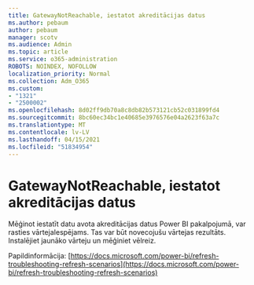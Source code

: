 ```yaml
---
title: GatewayNotReachable, iestatot akreditācijas datus
ms.author: pebaum
author: pebaum
manager: scotv
ms.audience: Admin
ms.topic: article
ms.service: o365-administration
ROBOTS: NOINDEX, NOFOLLOW
localization_priority: Normal
ms.collection: Adm_O365
ms.custom:
- "1321"
- "2500002"
ms.openlocfilehash: 8d02ff9db70a8c8db82b573121cb52c031899fd4
ms.sourcegitcommit: 8bc60ec34bc1e40685e3976576e04a2623f63a7c
ms.translationtype: MT
ms.contentlocale: lv-LV
ms.lasthandoff: 04/15/2021
ms.locfileid: "51834954"
---
```

# <a name="gatewaynotreachable-when-setting-credentials"></a>GatewayNotReachable, iestatot akreditācijas datus

Mēģinot iestatīt datu avota akreditācijas datus Power BI pakalpojumā, var rasties vārtejaIespējams. Tas var būt novecojušu vārtejas rezultāts. Instalējiet jaunāko vārteju un mēģiniet vēlreiz.

Papildinformācija: [https://docs.microsoft.com/power-bi/refresh-troubleshooting-refresh-scenarios](https://docs.microsoft.com/power-bi/refresh-troubleshooting-refresh-scenarios)

